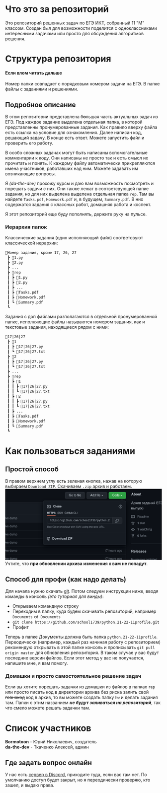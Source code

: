 # Что это за репозиторий
Это репозиторий решенных задач по ЕГЭ ИКТ, собранный 11 "М" классом. Создан был для возможности поделится с одноклассниками интересными задачами или просто для обсуждения алгоритмов решения.

# Структура репозитория
#### Если влом читать дальше
Номер папки совпадает с порядковым номером задачи на ЕГЭ. В папке файлы с заданиями и решениями.

## Подробное описание
В этом репозитории представлена б**о**льшая часть актуальных задач из ЕГЭ. Под каждое задание выделена отдельная папка, в которой представленны пронумерованные задания. Как правило вверху файла есть ссылка на условие для ознакомления. Далее написан код, решающий задачу. В конце есть ответ. Можете запустить файл и проверить его работу.     

В особо сложных задачах могут быть написаны вспомогательные комментарии к коду. Они написаны не просто так и есть смысл их прочитать и понять. К каждому файлу автоматически прикрепляются имена участников, работавших над ним. Можете задавать им возникающие вопросы.   

Я *(da-the-dev)* прохожу курсы и даю вам возможность посмотреть и порешать задачи с них. Они также лежат в соответсвующей папке задания, но для них выделена выделена отдельная папка `rep`. Там вы найдете `Tasks.pdf`, `Homework.pdf` и, в будущем, `Summary.pdf`. В них содержатся задания с классных работ, домашняя работа и коспект. 

Я этот репозиторий еще буду пополнять, держите руку на пульсе.

###  Иерархия папок
Классические задания (один исполняющий файл) соответсвуют классической иерархии:
```
📂Номер задания, кроме 17, 26, 27
 ┣ 📜1.py
 ┣ 📜2.py
 ┣ ...
 ┣ 📂rep
 ┃ ┣ 📜1.py
 ┃ ┣ 📜2.py
 ┃ ┣ ...
 ┃ ┣ 📜Tasks.pdf
 ┃ ┣ 📜Homework.pdf
 ┃ ┗ 📜Summary.pdf
 ┗
```
Задания с доп файлами разполагаются в отдельной пронумерованной папке, исполняющие файлы называются номером задания, как и текстовые задания, находящиеся рядом с ними:
```
📂17|26|27
 ┣ 📂1
 ┃ ┣ 📜17|26|27.py 
 ┃ ┗ 📜17|26|27.txt 
 ┣ 📂2
 ┃ ┣ 📜17|26|27.py 
 ┃ ┗ 📜17|26|27.txt 
 ┣ ...
 ┣ 📂rep
 ┃ ┣ 📂1
 ┃ ┃ ┣ 📜17|26|27.py 
 ┃ ┃ ┗ 📜17|26|27.txt 
 ┃ ┣ 📂2
 ┃ ┃ ┣ 📜17|26|27.py 
 ┃ ┃ ┗ 📜17|26|27.txt 
 ┃ ┣ ...
 ┃ ┣ 📜Tasks.pdf
 ┃ ┣ 📜Homework.pdf
 ┃ ┗ 📜Summary.pdf
 ┗
 ```

# Как пользоваться заданиями
## Простой способ
В правом верхнем углу есть зеленая кнопка, нажав на которую выбираем `Download ZIP`. Скачиваем `.zip` архив и работаем.
![Фотка зеленой кнопки](https://github.com/school1739/python.21-22-11profile/blob/main/assets/images/download.png)
Учтите, что __при обновлении архива изменения к вам не попадут__.

## Способ для профи (как надо делать)
Для начала нужно скачать [git](https://git-scm.com/downloads). Потом следуем инструкции ниже, вводя команды в консоль *(это туториал для винды)*:   
- Открываем командную строку
- Переходим в папку, куда будем скачивать репозиторий, например `Documents`
  `cd Documents`
- `git clone https://github.com/school1739/python.21-22-11profile.git`
- Профит

Теперь в папке Документы должна быть папка `python.21-22-11profile`. Переодически (например, каждый раз начиная работу с репозиторием) рекомендую открывать в этой папке консоль и прописывать `git pull origin master` для обновления репозитория. В таком случае у вас будут последние версии файлов.
Если этот метод у вас не получается, напишите мне, я вам помогу.

### Домашки и просто самостоятельное решение задач
Если вы хотите порешать задачки из домашки из файлов в папках `rep` или просто писать код в директории архива без риска залить свой ~~говнокод~~ код в архив, то вы можете создать папку `hw` и делать задания там. Папки с этим названием __*не будут заливаться на репозиторий*__, так что смело можете решать задачки там.

# Список участников
**Bormotoon** - Юрий Николаевич, создатель     
**da-the-dev** - Ткаченко Алексей, админ


## Где задать вопрос онлайн
У нас есть [сервер в Discord](https://discord.gg/5uKbhhZARz), приходите туда, если вас там нет. По умолчанию доступ будет закрыт, но я переодически проверяю, кто зашел, и выдаю права.
